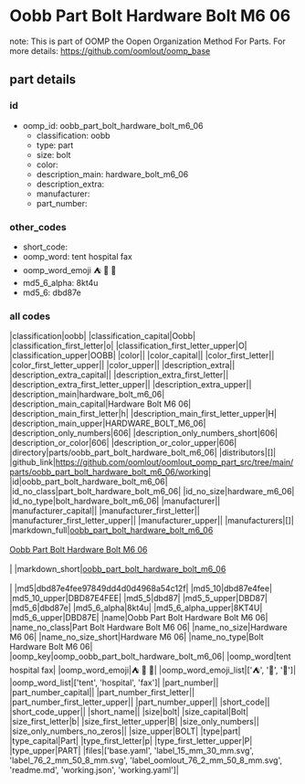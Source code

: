 # Oobb Part Bolt Hardware Bolt M6 06  

note: This is part of OOMP the Oopen Organization Method For Parts. For more details: https://github.com/oomlout/oomp_base

##  part details





### id
* oomp_id: oobb_part_bolt_hardware_bolt_m6_06
  * classification: oobb
  * type: part
  * size: bolt
  * color: 
  * description_main: hardware_bolt_m6_06
  * description_extra: 
  * manufacturer: 
  * part_number: 

### other_codes
* short_code: 
* oomp_word: tent hospital fax
* oomp_word_emoji :tent: :hospital: :fax:
* md5_6_alpha: 8kt4u
* md5_6: dbd87e

### all codes 
|classification|oobb|
|classification_capital|Oobb|
|classification_first_letter|o|
|classification_first_letter_upper|O|
|classification_upper|OOBB|
|color||
|color_capital||
|color_first_letter||
|color_first_letter_upper||
|color_upper||
|description_extra||
|description_extra_capital||
|description_extra_first_letter||
|description_extra_first_letter_upper||
|description_extra_upper||
|description_main|hardware_bolt_m6_06|
|description_main_capital|Hardware Bolt M6 06|
|description_main_first_letter|h|
|description_main_first_letter_upper|H|
|description_main_upper|HARDWARE_BOLT_M6_06|
|description_only_numbers|606|
|description_only_numbers_short|606|
|description_or_color|606|
|description_or_color_upper|606|
|directory|parts/oobb_part_bolt_hardware_bolt_m6_06|
|distributors|[]|
|github_link|https://github.com/oomlout/oomlout_oomp_part_src/tree/main/parts/oobb_part_bolt_hardware_bolt_m6_06/working|
|id|oobb_part_bolt_hardware_bolt_m6_06|
|id_no_class|part_bolt_hardware_bolt_m6_06|
|id_no_size|hardware_m6_06|
|id_no_type|bolt_hardware_bolt_m6_06|
|manufacturer||
|manufacturer_capital||
|manufacturer_first_letter||
|manufacturer_first_letter_upper||
|manufacturer_upper||
|manufacturers|[]|
|markdown_full|[oobb_part_bolt_hardware_bolt_m6_06](https://github.com/oomlout/oomlout_oomp_part_src/tree/main/parts/oobb_part_bolt_hardware_bolt_m6_06/working)<br>[](https://github.com/oomlout/oomlout_oomp_part_src/tree/main/parts/oobb_part_bolt_hardware_bolt_m6_06/working)<br>[Oobb Part Bolt Hardware Bolt M6 06](https://github.com/oomlout/oomlout_oomp_part_src/tree/main/parts/oobb_part_bolt_hardware_bolt_m6_06/working)<br><br>|
|markdown_short|[oobb_part_bolt_hardware_bolt_m6_06](https://github.com/oomlout/oomlout_oomp_part_src/tree/main/parts/oobb_part_bolt_hardware_bolt_m6_06/working)<br><br>|
|md5|dbd87e4fee97849dd4d0d4968a54c12f|
|md5_10|dbd87e4fee|
|md5_10_upper|DBD87E4FEE|
|md5_5|dbd87|
|md5_5_upper|DBD87|
|md5_6|dbd87e|
|md5_6_alpha|8kt4u|
|md5_6_alpha_upper|8KT4U|
|md5_6_upper|DBD87E|
|name|Oobb Part Bolt Hardware Bolt M6 06|
|name_no_class|Part Bolt Hardware Bolt M6 06|
|name_no_size|Hardware M6 06|
|name_no_size_short|Hardware M6 06|
|name_no_type|Bolt Hardware Bolt M6 06|
|oomp_key|oomp_oobb_part_bolt_hardware_bolt_m6_06|
|oomp_word|tent hospital fax|
|oomp_word_emoji|:tent: :hospital: :fax:|
|oomp_word_emoji_list|[':tent:', ':hospital:', ':fax:']|
|oomp_word_list|['tent', 'hospital', 'fax']|
|part_number||
|part_number_capital||
|part_number_first_letter||
|part_number_first_letter_upper||
|part_number_upper||
|short_code||
|short_code_upper||
|short_name||
|size|bolt|
|size_capital|Bolt|
|size_first_letter|b|
|size_first_letter_upper|B|
|size_only_numbers||
|size_only_numbers_no_zeros||
|size_upper|BOLT|
|type|part|
|type_capital|Part|
|type_first_letter|p|
|type_first_letter_upper|P|
|type_upper|PART|
|files|['base.yaml', 'label_15_mm_30_mm.svg', 'label_76_2_mm_50_8_mm.svg', 'label_oomlout_76_2_mm_50_8_mm.svg', 'readme.md', 'working.json', 'working.yaml']|

